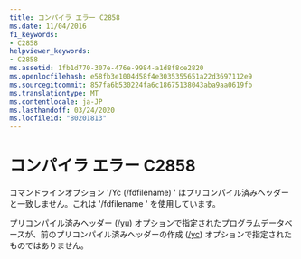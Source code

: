```yaml
---
title: コンパイラ エラー C2858
ms.date: 11/04/2016
f1_keywords:
- C2858
helpviewer_keywords:
- C2858
ms.assetid: 1fb1d770-307e-476e-9984-a1d8f8ce2820
ms.openlocfilehash: e58fb3e1004d58f4e3035355651a22d3697112e9
ms.sourcegitcommit: 857fa6b530224fa6c18675138043aba9aa0619fb
ms.translationtype: MT
ms.contentlocale: ja-JP
ms.lasthandoff: 03/24/2020
ms.locfileid: "80201813"
---
```

# <a name="compiler-error-c2858"></a>コンパイラ エラー C2858

コマンドラインオプション '/Yc (/fdfilename) ' はプリコンパイル済みヘッダーと一致しません。これは '/fdfilename ' を使用しています。

プリコンパイル済みヘッダー ([/yu](../../build/reference/yu-use-precompiled-header-file.md)) オプションで指定されたプログラムデータベースが、前のプリコンパイル済みヘッダーの作成 ([/yc](../../build/reference/yc-create-precompiled-header-file.md)) オプションで指定されたものではありません。
